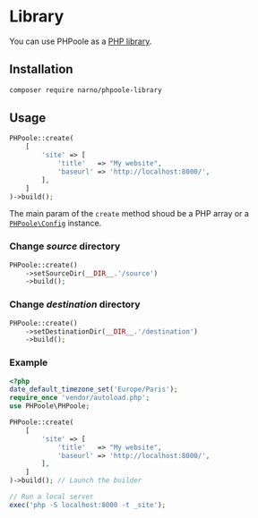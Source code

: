 <!--
repository: https://github.com/PHPoole/PHPoole-library/edit/master/docs/
file: 5.Library.md
alias: documentation/5-library
-->
# Library

You can use PHPoole as a [PHP library](https://github.com/PHPoole/PHPoole-library).

## Installation

```bash
composer require narno/phpoole-library
```

## Usage

```php
PHPoole::create(
    [
        'site' => [
            'title'   => "My website",
            'baseurl' => 'http://localhost:8000/',
        ],
    ]
)->build();
```

The main param of the `create` method shoud be a PHP array or a [`PHPoole\Config`](https://github.com/PHPoole/PHPoole-library/blob/master/src/Config.php) instance.

### Change _source_ directory

```php
PHPoole::create()
    ->setSourceDir(__DIR__.'/source')
    ->build();
```

### Change _destination_ directory

```php
PHPoole::create()
    ->setDestinationDir(__DIR__.'/destination')
    ->build();
```

### Example
```php
<?php
date_default_timezone_set('Europe/Paris');
require_once 'vendor/autoload.php';
use PHPoole\PHPoole;

PHPoole::create(
    [
        'site' => [
            'title'   => "My website",
            'baseurl' => 'http://localhost:8000/',
        ],
    ]
)->build(); // Launch the builder

// Run a local server
exec('php -S localhost:8000 -t _site');
```
